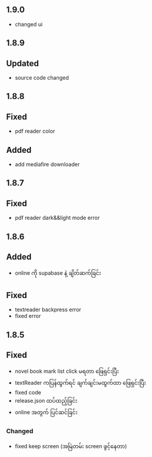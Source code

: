 ## 1.9.0
- changed ui

## 1.8.9

## Updated
- source code changed

## 1.8.8

## Fixed
- pdf reader color

## Added
- add mediafire downloader

## 1.8.7

## Fixed
- pdf reader dark&&light mode error

## 1.8.6

## Added
- online ကို supabase နဲ့ ချိတ်ဆက်ခြင်း

## Fixed
- textreader backpress error 
- fixed error

## 1.8.5

## Fixed
- novel book mark list click မရတာ ဖြေရှင်းပြီး
- textReader ကပြန်ထွက်ရင် ချက်ချင်းမထွက်ထာ ဖြေရှင်းပြီး
- fixed code
- release.json ထပ်ထည့်ခြင်း
- online အတွက် ပြင်ဆင်ခြင်း

### Changed
- fixed keep screen (အမြဲတမ်း screen ဖွင့်နေတာ)

<!-- ### Changed

### Fixed


- **Breaking:** drop support of Node.js 8

- fixed -->